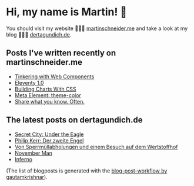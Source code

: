 # Hi, my name is Martin! 👋 
You should visit my website 👨🏼‍💻  [martinschneider.me](https://martinschneider.me) and take a look at my blog 🤷🏼‍♂️ [dertagundich.de](https://www.dertagundich.de).

## Posts I've written recently on martinschneider.me
<!-- MSME-POST-LIST:START -->
- [Tinkering with Web Components](https://martinschneider.me/articles/tinkering-with-web-components/)
- [Eleventy 1.0](https://martinschneider.me/articles/eleventy-1-0/)
- [Building Charts With CSS](https://martinschneider.me/articles/building-charts-with-css/)
- [Meta Element: theme-color](https://martinschneider.me/articles/meta-element-theme-color/)
- [Share what you know. Often.](https://martinschneider.me/articles/share-what-you-know-often/)
<!-- MSME-POST-LIST:END -->

## The latest posts on dertagundich.de
<!-- DTUI-POST-LIST:START -->
- [Secret City: Under the Eagle](https://www.dertagundich.de/2022/06/20/secret-city-under-the-eagle/)
- [Philip Kerr: Der zweite Engel](https://www.dertagundich.de/2022/06/14/philip-kerr-der-zweite-engel/)
- [Von Sperrmüllabholungen und einem Besuch auf dem Wertstoffhof](https://www.dertagundich.de/2022/06/13/von-sperrmuellabholungen-und-einem-besuch-auf-dem-wertstoffhof/)
- [November Man](https://www.dertagundich.de/2022/06/08/november-man/)
- [Inferno](https://www.dertagundich.de/2022/06/07/inferno/)
<!-- DTUI-POST-LIST:END -->

(The list of blogposts is generated with the [blog-post-workflow by gautamkrishnar](https://github.com/gautamkrishnar/blog-post-workflow)).
